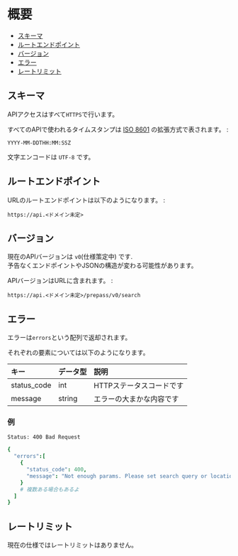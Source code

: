 # 概要

- [スキーマ](#scheme)
- [ルートエンドポイント](#root_endpoint)
- [バージョン](#versioning)
- [エラー](#error)
- [レートリミット](#rate_limiting)

## <a name="scheme"/> スキーマ
APIアクセスはすべて`HTTPS`で行います。

すべてのAPIで使われるタイムスタンプは [ISO 8601](https://ja.wikipedia.org/wiki/ISO_8601) の拡張方式で表されます。 :

    YYYY-MM-DDTHH:MM:SSZ

文字エンコードは `UTF-8` です。

## <a name="root_endpoint"/> ルートエンドポイント
URLのルートエンドポイントは以下のようになります。 :

    https://api.<ドメイン未定>

## <a name="versioning"/> バージョン
現在のAPIバージョンは `v0`(仕様策定中) です.  
予告なくエンドポイントやJSONの構造が変わる可能性があります。

APIバージョンはURLに含まれます。 :

    https://api.<ドメイン未定>/prepass/v0/search

## <a name="error"/> エラー
エラーは`errors`という配列で返却されます。

それぞれの要素については以下のようになります。

|キー       |データ型 |説明|
|:----------|:-------|:---|
|status_code|int     |HTTPステータスコードです|
|message    |string  |エラーの大まかな内容です|

### 例

    Status: 400 Bad Request

```cson
{
  "errors":[
    {
      "status_code": 400,
      "message": "Not enough params. Please set search query or location query."
    }
    # 複数ある場合もあるよ
  ]
}
```

## <a name="rate_limiting"/> レートリミット
現在の仕様ではレートリミットはありません。

